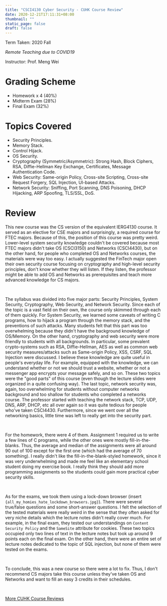 ```yaml
---
title: "CSCI4130 Cyber Security - CUHK Course Review"
date: 2020-12-21T17:11:31+08:00
thumbnail: ""
static_page: false
draft: false
---
```


Term Taken: 2020 Fall

*Remote Teaching due to COVID19*

Instructor: Prof. Meng Wei

# Grading Scheme
* Homework x 4 (40%)
* Midterm Exam (28%)
* Final Exam (32%)

# Topics Covered
* Security Principles.
* Memory Stack.
* Control Hijack.
* OS Security.
* Cryptography (Symmetric/Asymmetric): Strong Hash, Block Ciphers, RSA, Diffie-Hellman Key Exchange, Certificates, Message Authentication Code.
* Web Security: Same-origin Policy, Cross-site Scripting, Cross-site Request Forgery, SQL Injection, UI-based Attacks.
* Network Security: Sniffing, Port Scanning, DNS Poisoning, DHCP Hijacking, ARP Spoofing, TLS/SSL, DoS.

# Review
This new course was the CS version of the equivalent IERG4130 course. It served as an elective for CSE majors and surprisingly, a required course for FTEC majors. Because of this, the position of this course was pretty weird. Lower-level system security knowledge couldn't be covered because most FTEC majors didn't take OS (CSCI3150) and Networks (CSCI4430), but on the other hand, for people who completed OS and Networks courses, the materials were way too easy. I actually suggested the FinTech major open their own security course focusing on cryptography and high-level security principles, don't know whether they will listen. If they listen, the professor might be able to add OS and Networks as prerequisites and teach more advanced knowledge for CS majors.

<br />

The syllabus was divided into five major parts: Security Principles, System Security, Cryptography, Web Security, and Network Security. Since each of the topic is a vast field on their own, the course only skimmed through each of them quickly. For System Security, we learned some caveats of writing C programs, how to hijack a program through the memory stack, and the preventions of such attacks. Many students felt that this part was too overwhelming because they didn't have the background knowledge of OS/Memory. On the other hand, cryptography and web security were more friendly to students with all backgrounds. In particular, some prevalent crypto-systems such as RSA, Diffie-Hellman, AES as well as common web security measures/attacks such as Same-origin Policy, XSS, CSRF, SQL Injection were discussed. I believe these knowledge are quite useful in people's everyday life. For example, equipped with the knowledge, we can understand whether or not we should trust a website, whether or not a messenger app encrypts your message safely, and so on. These two topics were the "good parts" of this course (even though the lecture slides were organized in a quite confusing way). The last topic, network security was, again, too overwhelming for students without computer networks background and too shallow for students who completed a networks course. The professor started with teaching the network stack, TCP, UDP, DNS, ARP, DHCP, etc all over again so it was quite tedious for people who've taken CSCI4430. Furthermore, since we went over all the networking basics, little time was left to really get into the security part.

<br />

For the homework, there were 4 of them. Assignment 1 required us to write a few lines of C programs, while the other ones were mostly fill-in-the-blanks. Thus, the average and median of the assignments were all around 90 out of 100 except for the first one (which had the average of 70 something). I really didn't like the fill-in-the-blank-styled homework, since it was very underwhelming and made me feel like an elementary school student doing my exercise book. I really think they should add more programming assignments so the students could gain more practical cyber security skills.

<br />

As for the exams, we took them using a lock-down browser (insert `{all_my_homies_hate_lockdown_browsers.jpg}`). There were several true/false questions and some short-answer questions. I felt the selection of the tested materials were really weird in the sense that they often asked for very niche details which the lecture notes didn't really cover much. For example, in the final exam, they tested our understandings on `Content Security Policy` and the `SameSite` attribute for cookies. These two topics occupied only two lines of text in the lecture notes but took up around 9 points each on the final exam. On the other hand, there were an entire set of lecture notes dedicated to the topic of SQL injection, but none of them were tested on the exams.

<br />

To conclude, this was a new course so there were a lot to fix. Thus, I don't recommend CS majors take this course unless they've taken OS and Networks and want to fill an easy 3 credits in their schedules.

<br />

[More CUHK Course Reviews](/course-review)